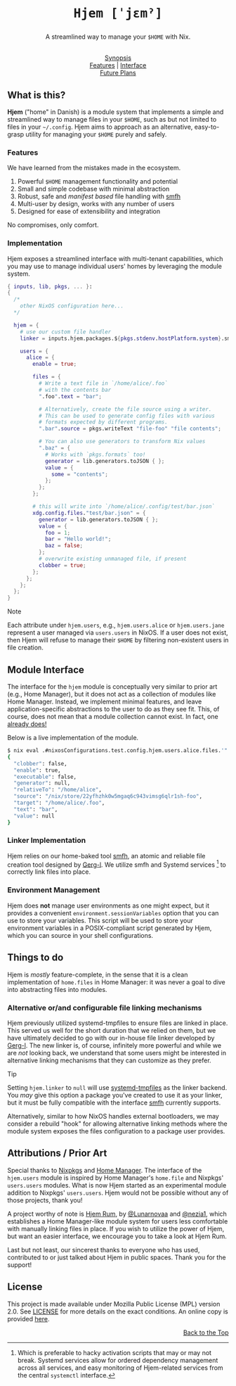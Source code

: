 <!-- markdownlint-disable MD033 MD041 -->

<div id="doc-begin" align="center">
  <h1 id="header">
    <pre>Hjem [ˈjɛmˀ]</pre>
  </h1>
  <p>
    A streamlined way to manage your <code>$HOME</code> with Nix.
  </p>
  <br/>
  <a href="#what-is-this">Synopsis</a><br/>
  <a href="#features">Features</a> | <a href="#module-interface">Interface</a><br/>
  <a href="#things-to-do">Future Plans</a>
  <br/>
</div>

## What is this?

[systemd-tmpfiles]: https://www.freedesktop.org/software/systemd/man/latest/systemd-tmpfiles-setup.service.html
[smfh]: https://github.com/feel-co/smfh

**Hjem** ("home" in Danish) is a module system that implements a simple and
streamlined way to manage files in your `$HOME`, such as but not limited to
files in your `~/.config`. Hjem aims to approach as an alternative,
easy-to-grasp utility for managing your `$HOME` purely and safely.

### Features

We have learned from the mistakes made in the ecosystem.

1. Powerful `$HOME` management functionality and potential
2. Small and simple codebase with minimal abstraction
3. Robust, safe and _manifest based_ file handling with [smfh]
4. Multi-user by design, works with any number of users
5. Designed for ease of extensibility and integration

No compromises, only comfort.

### Implementation

Hjem exposes a streamlined interface with multi-tenant capabilities, which you
may use to manage individual users' homes by leveraging the module system.

```nix
{ inputs, lib, pkgs, ... }:
{
  /*
    other NixOS configuration here...
  */

  hjem = {
    # use our custom file handler
    linker = inputs.hjem.packages.${pkgs.stdenv.hostPlatform.system}.smfh;

    users = {
      alice = {
        enable = true;

        files = {
          # Write a text file in `/home/alice/.foo`
          # with the contents bar
          ".foo".text = "bar";

          # Alternatively, create the file source using a writer.
          # This can be used to generate config files with various
          # formats expected by different programs.
          ".bar".source = pkgs.writeText "file-foo" "file contents";

          # You can also use generators to transform Nix values
          ".baz" = {
            # Works with `pkgs.formats` too!
            generator = lib.generators.toJSON { };
            value = {
              some = "contents";
            };
          };
        };

        # this will write into `/home/alice/.config/test/bar.json`
        xdg.config.files."test/bar.json" = {
          generator = lib.generators.toJSON { };
          value = {
            foo = 1;
            bar = "Hello world!";
            baz = false;
          };
          # overwrite existing unmanaged file, if present
          clobber = true;
        };
      };
    };
  };
}
```

> [!NOTE]
> Each attribute under `hjem.users`, e.g., `hjem.users.alice` or
> `hjem.users.jane` represent a user managed via `users.users` in NixOS. If a
> user does not exist, then Hjem will refuse to manage their `$HOME` by
> filtering non-existent users in file creation.

## Module Interface

[already does!]: https://github.com/snugnug/hjem-rum

The interface for the `hjem` module is conceptually very similar to prior art
(e.g., Home Manager), but it does not act as a collection of modules like Home
Manager. Instead, we implement minimal features, and leave
application-specific abstractions to the user to do as they see fit.
This, of course, does not mean that a module collection cannot exist.
In fact, one [already does!]

Below is a live implementation of the module.

```sh
$ nix eval .#nixosConfigurations.test.config.hjem.users.alice.files.'".foo"' --json | jq
{
  "clobber": false,
  "enable": true,
  "executable": false,
  "generator": null,
  "relativeTo": "/home/alice",
  "source": "/nix/store/22yfhzhk0w5mgaq6c943vimsg6qlr1sh-foo",
  "target": "/home/alice/.foo",
  "text": "bar",
  "value": null
}
```

### Linker Implementation

Hjem relies on our home-baked tool [smfh], an atomic and reliable file creation
tool designed by [Gerg-l]. We utilize smfh and Systemd services [^1] to
correctly link files into place.

[^1]: Which is preferable to hacky activation scripts that may or may not break.
    Systemd services allow for ordered dependency management across all
    services, and easy monitoring of Hjem-related services from the central
    `systemctl` interface.

### Environment Management

Hjem does **not** manage user environments as one might expect, but it provides
a convenient `environment.sessionVariables` option that you can use to store
your variables. This script will be used to store your environment variables in
a POSIX-compliant script generated by Hjem, which you can source in your shell
configurations.

## Things to do

Hjem is _mostly_ feature-complete, in the sense that it is a clean
implementation of `home.files` in Home Manager: it was never a goal to dive into
abstracting files into modules.

### Alternative or/and configurable file linking mechanisms

[Gerg-l]: https://github.com/gerg-l

Hjem previously utilized systemd-tmpfiles to ensure files are linked in place.
This served us well for the short duration that we relied on them, but we
have ultimately decided to go with our in-house file linker developed by
[Gerg-l]. The new linker is, of course, infinitely more powerful and while we
are _not_ looking back, we understand that some users might be interested in
alternative linking mechanisms that they can customize as they prefer.

> [!TIP]
> Setting `hjem.linker` to `null` will use [systemd-tmpfiles] as the linker
> backend. You _may_ give this option a package you've created to use it as your
> linker, but it must be fully compatible with the interface [smfh] currently
> supports.

Alternatively, similar to how NixOS handles external bootloaders, we may
consider a rebuild "hook" for allowing alternative linking methods where the
module system exposes the files configuration to a package user provides.

## Attributions / Prior Art

[Nixpkgs]: https://github.com/nixOS/nixpkgs
[Home Manager]: https://github.com/nix-community/home-manager
[Hjem Rum]: https://github.com/snugnug/hjem-rum
[@Lunarnovaa]: https://github.com/lunarnovaa
[@nezia1]: https://github.com/nezia1

Special thanks to [Nixpkgs] and [Home Manager]. The interface of the
`hjem.users` module is inspired by Home Manager's `home.file` and Nixpkgs'
`users.users` modules. What is now Hjem started as an experimental module
addition to Nixpkgs' `users.users`. Hjem would not be possible without any of
those projects, thank you!

A project worthy of note is [Hjem Rum], by [@Lunarnovaa] and [@nezia1], which
establishes a Home Manager-like module system for users less comfortable with
manually linking files in place. If you wish to utilize the power of Hjem, but
want an easier interface, we encourage you to take a look at Hjem Rum.

Last but not least, our sincerest thanks to everyone who has used, contributed
to or just talked about Hjem in public spaces. Thank you for the support!

## License

This project is made available under Mozilla Public License (MPL) version 2.0.
See [LICENSE](LICENSE) for more details on the exact conditions. An online copy
is provided [here](https://www.mozilla.org/en-US/MPL/2.0/).

<div align="right">
  <a href="#doc-begin">Back to the Top</a>
  <br/>
</div>
